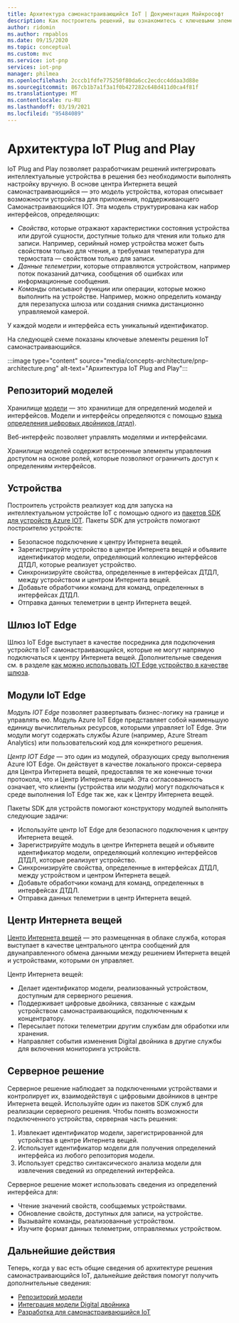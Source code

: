 ```yaml
---
title: Архитектура самонастраивающийся IoT | Документация Майкрософт
description: Как построитель решений, вы ознакомитесь с ключевыми элементами архитектуры IoT самонастраивающийся.
author: ridomin
ms.author: rmpablos
ms.date: 09/15/2020
ms.topic: conceptual
ms.custom: mvc
ms.service: iot-pnp
services: iot-pnp
manager: philmea
ms.openlocfilehash: 2cccb1fdfe775250f80da6cc2ecdcc4ddaa3d88e
ms.sourcegitcommit: 867cb1b7a1f3a1f0b427282c648d411d0ca4f81f
ms.translationtype: MT
ms.contentlocale: ru-RU
ms.lasthandoff: 03/19/2021
ms.locfileid: "95484089"
---
```

# <a name="iot-plug-and-play-architecture"></a>Архитектура IoT Plug and Play

IoT Plug and Play позволяет разработчикам решений интегрировать интеллектуальные устройства в решения без необходимости выполнять настройку вручную. В основе центра Интернета вещей самонастраивающийся — это _модель_ устройства, которая описывает возможности устройства для приложения, поддерживающего Самонастраивающийся IOT. Эта модель структурирована как набор интерфейсов, определяющих:

- _Свойства_, которые отражают характеристики состояния устройства или другой сущности, доступные только для чтения или только для записи. Например, серийный номер устройства может быть свойством только для чтения, а требуемая температура для термостата — свойством только для записи.
- _Данные телеметрии_, которые отправляются устройством, например поток показаний датчика, сообщения об ошибках или информационные сообщения.
- _Команды_ описывают функции или операции, которые можно выполнить на устройстве. Например, можно определить команду для перезапуска шлюза или создания снимка дистанционно управляемой камерой.

У каждой модели и интерфейса есть уникальный идентификатор.

На следующей схеме показаны ключевые элементы решения IoT самонастраивающийся.

:::image type="content" source="media/concepts-architecture/pnp-architecture.png" alt-text="Архитектура IoT Plug and Play":::

## <a name="model-repository"></a>Репозиторий моделей

Хранилище [модели](./concepts-model-repository.md) — это хранилище для определений моделей и интерфейсов. Модели и интерфейсы определяются с помощью [языка определения цифровых двойников (дтдл)](https://github.com/Azure/opendigitaltwins-dtdl).

Веб-интерфейс позволяет управлять моделями и интерфейсами.

Хранилище моделей содержит встроенные элементы управления доступом на основе ролей, которые позволяют ограничить доступ к определениям интерфейсов.

## <a name="devices"></a>Устройства

Построитель устройств реализует код для запуска на интеллектуальном устройстве IoT с помощью одного из [пакетов SDK для устройств Azure IOT](./libraries-sdks.md). Пакеты SDK для устройств помогают построителю устройств:

- Безопасное подключение к центру Интернета вещей.
- Зарегистрируйте устройство в центре Интернета вещей и объявите идентификатор модели, определяющий коллекцию интерфейсов ДТДЛ, которые реализует устройство.
- Синхронизируйте свойства, определенные в интерфейсах ДТДЛ, между устройством и центром Интернета вещей.
- Добавьте обработчики команд для команд, определенных в интерфейсах ДТДЛ.
- Отправка данных телеметрии в центр Интернета вещей.

## <a name="iot-edge-gateway"></a>Шлюз IoT Edge

Шлюз IoT Edge выступает в качестве посредника для подключения устройств IoT самонастраивающийся, которые не могут напрямую подключаться к центру Интернета вещей. Дополнительные сведения см. в разделе [как можно использовать IOT Edge устройство в качестве шлюза](../iot-edge/iot-edge-as-gateway.md).

## <a name="iot-edge-modules"></a>Модули IoT Edge

_Модуль IOT Edge_ позволяет развертывать бизнес-логику на границе и управлять ею. Модуль Azure IoT Edge представляет собой наименьшую единицу вычислительных ресурсов, которыми управляет IoT Edge. Эти модули могут содержать службы Azure (например, Azure Stream Analytics) или пользовательский код для конкретного решения.

_Центр IOT Edge_ — это один из модулей, образующих среду выполнения Azure IOT Edge. Он действует в качестве локального прокси-сервера для Центра Интернета вещей, предоставляя те же конечные точки протокола, что и Центр Интернета вещей. Эта согласованность означает, что клиенты (устройства или модули) могут подключаться к среде выполнения IoT Edge так же, как к Центру Интернета вещей.

Пакеты SDK для устройств помогают конструктору модулей выполнять следующие задачи:

- Используйте центр IoT Edge для безопасного подключения к центру Интернета вещей.
- Зарегистрируйте модуль в центре Интернета вещей и объявите идентификатор модели, определяющий коллекцию интерфейсов ДТДЛ, которые реализует устройство.
- Синхронизируйте свойства, определенные в интерфейсах ДТДЛ, между устройством и центром Интернета вещей.
- Добавьте обработчики команд для команд, определенных в интерфейсах ДТДЛ.
- Отправка данных телеметрии в центр Интернета вещей.

## <a name="iot-hub"></a>Центр Интернета вещей

[Центр Интернета вещей](../iot-hub/about-iot-hub.md) — это размещенная в облаке служба, которая выступает в качестве центрального центра сообщений для двунаправленного обмена данными между решением Интернета вещей и устройствами, которыми он управляет.

Центр Интернета вещей:

- Делает идентификатор модели, реализованный устройством, доступным для серверного решения.
- Поддерживает цифровые двойника, связанные с каждым устройством самонастраивающийся, подключенным к концентратору.
- Пересылает потоки телеметрии другим службам для обработки или хранения.
- Направляет события изменения Digital двойника в другие службы для включения мониторинга устройств.

## <a name="backend-solution"></a>Серверное решение

Серверное решение наблюдает за подключенными устройствами и контролирует их, взаимодействуя с цифровыми двойников в центре Интернета вещей. Используйте один из пакетов SDK служб для реализации серверного решения. Чтобы понять возможности подключенного устройства, серверная часть решения:

1. Извлекает идентификатор модели, зарегистрированной для устройства в центре Интернета вещей.
1. Использует идентификатор модели для получения определений интерфейса из любого репозитория модели.
1. Использует средство синтаксического анализа модели для извлечения сведений из определений интерфейса.

Серверное решение может использовать сведения из определений интерфейса для:

- Чтение значений свойств, сообщаемых устройствами.
- Обновление свойств, доступных для записи, на устройстве.
- Вызывайте команды, реализованные устройством.
- Изучите формат данных телеметрии, отправляемых устройством.

## <a name="next-steps"></a>Дальнейшие действия

Теперь, когда у вас есть общие сведения об архитектуре решения самонастраивающийся IoT, дальнейшие действия помогут получить дополнительные сведения:

- [Репозиторий модели](./concepts-model-repository.md)
- [Интеграция модели Digital двойника](./concepts-model-discovery.md)
- [Разработка для самонастраивающийся IoT](./concepts-developer-guide-device.md)
